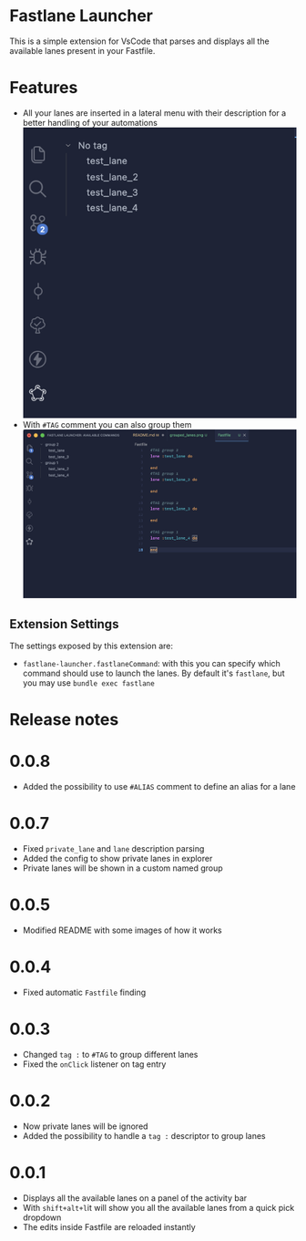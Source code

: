 # Fastlane Launcher

This is a simple extension for VsCode that parses and displays all the available lanes present in your Fastfile.

# Features

- All your lanes are inserted in a lateral menu with their description for a better handling of your automations
  ![lanes](resources/readme_files/lanes.png)
- With `#TAG` comment you can also group them
  ![grouped](resources/readme_files/grouped_lanes.png)

## Extension Settings

The settings exposed by this extension are:

- `fastlane-launcher.fastlaneCommand`: with this you can specify which command should use to launch the lanes. By default it's `fastlane`, but you may use `bundle exec fastlane`

# Release notes

# 0.0.8

- Added the possibility to use `#ALIAS` comment to define an alias for a lane

# 0.0.7

- Fixed `private_lane` and `lane` description parsing
- Added the config to show private lanes in explorer
- Private lanes will be shown in a custom named group

# 0.0.5

- Modified README with some images of how it works

# 0.0.4

- Fixed automatic `Fastfile` finding

# 0.0.3

- Changed `tag :` to `#TAG` to group different lanes
- Fixed the `onClick` listener on tag entry

# 0.0.2

- Now private lanes will be ignored
- Added the possibility to handle a `tag :` descriptor to group lanes

# 0.0.1

- Displays all the available lanes on a panel of the activity bar
- With `shift+alt+l`it will show you all the available lanes from a quick pick dropdown
- The edits inside Fastfile are reloaded instantly
